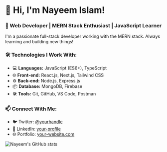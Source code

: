# 👋 Hi, I'm Nayeem Islam!
### 🚀 Web Developer | MERN Stack Enthusiast | JavaScript Learner

I'm a passionate full-stack developer working with the MERN stack. Always learning and building new things!

### 🛠 Technologies I Work With:
- 💻 **Languages:** JavaScript (ES6+), TypeScript
- 🌐 **Front-end:** React.js, Next.js, Tailwind CSS
- ⚙️ **Back-end:** Node.js, Express.js
- 📦 **Database:** MongoDB, Firebase
- 🛠 **Tools:** Git, GitHub, VS Code, Postman

### 📫 Connect With Me:
- 🐦 Twitter: [@yourhandle](https://twitter.com/yourhandle)
- 💼 LinkedIn: [your-profile](https://linkedin.com/in/your-profile)
- 🌐 Portfolio: [your-website.com](https://your-website.com)

![Nayeem's GitHub stats](https://github-readme-stats.vercel.app/api?username=nayeemislam&show_icons=true&theme=radical)
